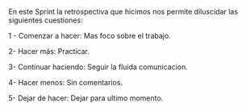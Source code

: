 En este Sprint la retrospectiva que hicimos nos permite diluscidar las siguientes cuestiones:

1 - Comenzar a hacer: Mas foco sobre el trabajo.

2- Hacer más: Practicar.

3- Continuar haciendo: Seguir la fluida comunicacion.

4- Hacer menos: Sin comentarios.

5- Dejar de hacer: Dejar para ultimo momento.
